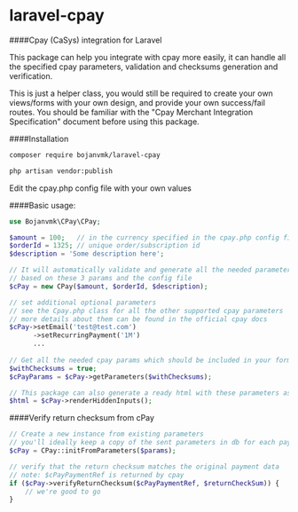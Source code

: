 # laravel-cpay
####Cpay (CaSys) integration for Laravel

This package can help you integrate with cpay more easily, it can handle all the specified cpay parameters, validation and checksums generation and verification.

This is just a helper class, you would still be required to create your own views/forms with your own design, and provide your own success/fail routes. You should be familiar with the "Cpay Merchant Integration Specification" document before using this package.

####Installation

```bash 
composer require bojanvmk/laravel-cpay

php artisan vendor:publish
```

Edit the cpay.php config file with your own values

####Basic usage:

```php
use Bojanvmk\CPay\CPay;

$amount = 100;   // in the currency specified in the cpay.php config file
$orderId = 1325; // unique order/subscription id
$description = 'Some description here';

// It will automatically validate and generate all the needed parameters
// based on these 3 params and the config file
$cPay = new CPay($amount, $orderId, $description);

// set additional optional parameters
// see the Cpay.php class for all the other supported cpay parameters
// more details about them can be found in the official cpay docs
$cPay->setEmail('test@test.com') 
      ->setRecurringPayment('1M')
      ...
        
// Get all the needed cpay params which should be included in your form (as hidden inputs)
$withChecksums = true;
$cPayParams = $cPay->getParameters($withChecksums);

// This package can also generate a ready html with these parameters as hidden inputs
$html = $cPay->renderHiddenInputs();
```

####Verify return checksum from cPay

```php
// Create a new instance from existing parameters
// you'll ideally keep a copy of the sent parameters in db for each payment
$cPay = CPay::initFromParameters($params);

// verify that the return checksum matches the original payment data
// note: $cPayPaymentRef is returned by cpay
if ($cPay->verifyReturnChecksum($cPayPaymentRef, $returnCheckSum)) {
    // we're good to go
}
```
